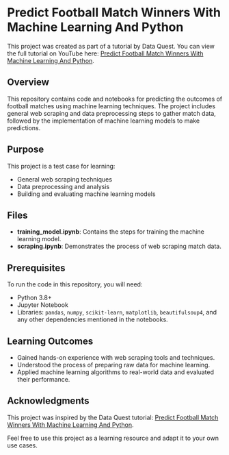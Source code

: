 # Predict Football Match Winners With Machine Learning And Python

This project was created as part of a tutorial by Data Quest. You can view the full tutorial on YouTube here: [Predict Football Match Winners With Machine Learning And Python](https://www.youtube.com/watch?v=0irmDBWLrco).

## Overview
This repository contains code and notebooks for predicting the outcomes of football matches using machine learning techniques. The project includes general web scraping and data preprocessing steps to gather match data, followed by the implementation of machine learning models to make predictions.

## Purpose
This project is a test case for learning:
- General web scraping techniques
- Data preprocessing and analysis
- Building and evaluating machine learning models

## Files
- **training_model.ipynb**: Contains the steps for training the machine learning model.
- **scraping.ipynb**: Demonstrates the process of web scraping match data.

## Prerequisites
To run the code in this repository, you will need:
- Python 3.8+
- Jupyter Notebook
- Libraries: `pandas`, `numpy`, `scikit-learn`, `matplotlib`, `beautifulsoup4`, and any other dependencies mentioned in the notebooks.

## Learning Outcomes
- Gained hands-on experience with web scraping tools and techniques.
- Understood the process of preparing raw data for machine learning.
- Applied machine learning algorithms to real-world data and evaluated their performance.

## Acknowledgments
This project was inspired by the Data Quest tutorial: [Predict Football Match Winners With Machine Learning And Python](https://www.youtube.com/watch?v=0irmDBWLrco).

Feel free to use this project as a learning resource and adapt it to your own use cases.
